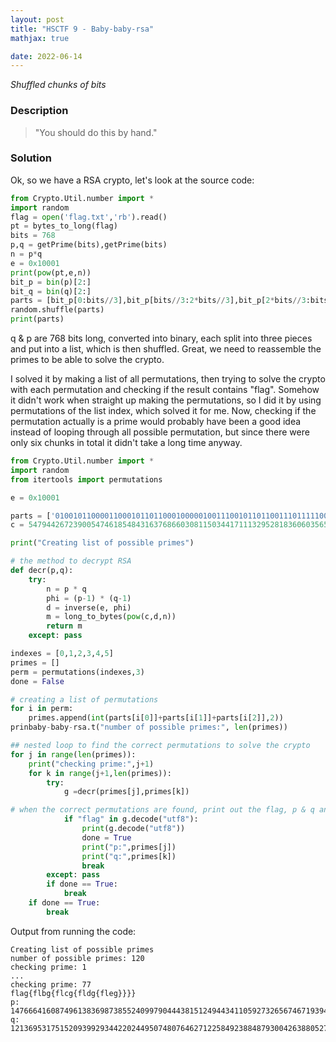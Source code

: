```yaml
---
layout: post
title: "HSCTF 9 - Baby-baby-rsa"
mathjax: true

date: 2022-06-14
---
```


*Shuffled chunks of bits*

<!--more-->

### Description
> "You should do this by hand."

### Solution
Ok, so we have a RSA crypto, let's look at the source code:

```python
from Crypto.Util.number import *
import random
flag = open('flag.txt','rb').read()
pt = bytes_to_long(flag)
bits = 768
p,q = getPrime(bits),getPrime(bits)
n = p*q
e = 0x10001
print(pow(pt,e,n))
bit_p = bin(p)[2:]
bit_q = bin(q)[2:]
parts = [bit_p[0:bits//3],bit_p[bits//3:2*bits//3],bit_p[2*bits//3:bits],bit_q[0:bits//3],bit_q[bits//3:2*bits//3],bit_q[2*bits//3:bits]]
random.shuffle(parts)
print(parts)
```

q & p are 768 bits long, converted into binary, each split into three pieces and put into a list, which is then shuffled.
Great, we need to reassemble the primes to be able to solve the crypto.

I solved it by making a list of all permutations, then trying to solve the crypto with each permutation and checking if the result contains "flag".
Somehow it didn't work when straight up making the permutations, so I did it by using permutations of the list index, which solved it for me.
Now, checking if the permutation actually is a prime would probably have been a good idea instead of looping through all possible permutation, but since there were only six chunks in total it didn't take a long time anyway.

```python
from Crypto.Util.number import *
import random
from itertools import permutations

e = 0x10001

parts = ['0100101100001100010110110001000001001110010110110011101111100001101100000101000011111000101110011010010100101100011111000000101010011101100101010000101101110100100010101011100110001010001000000001000110000111011110011001101111110000100010000110000001110011', '1100001100001100111110011110110101001100100000000100000100011110110010010101000011111111000100001000111001100110010010010011110110110010010110110100010110100011011100101001100001010111000100000110101010101011011110110110101010110100011110010000101010000111', '1000100010110110010100111010100100111000100111100101100001011111100011000111110011101011011011100000101011000111010110010010011110100100110000001101110111001000000111100111011011000101010001111101000111100111110010011101011111100100111111011011110110101111', '1111001101111101111111111111001010001111100010100000010110011011100000000110010110000011011110101110001000001111110101101101111000000111101111111000011101011010000110111100000110000001001101101010100000010011000100010111100001011000101101111000101101110100', '1100100000100001010111110010000011000010100110101111100100011010111111110100011011111100001011101001010000100111100011100111000101110001001011110000000000000000000110111100000111100000111111010110010011000010011000110111001010000110011011111101011110000101', '0001101000011011010011100100000011010101110110111001111011000001010101101111110100011011010011111010001111011011100011111110101110101101111100100011111110011111010100001100011000111011010111110101000011110101011110110001011110001111011001101100110100000101']
c = 54794426723900547461854843163768660308115034417111329528183606035659639395104723918632912086419836023341428265596988959206660015436864401403237748771765948022232575597127381504670391300908215025163138869313954305720403722718214862988965792884236612959443476803344992121865817757791519151566895512058656532409472494022672998848036223706004788146906885182892250477746430460414866512005225936680732094537985671236900243908114730784290372829952741399684135984046796

print("Creating list of possible primes")

# the method to decrypt RSA
def decr(p,q):
    try:
        n = p * q
        phi = (p-1) * (q-1)
        d = inverse(e, phi)
        m = long_to_bytes(pow(c,d,n))
        return m
    except: pass

indexes = [0,1,2,3,4,5]
primes = []
perm = permutations(indexes,3)
done = False

# creating a list of permutations
for i in perm:
    primes.append(int(parts[i[0]]+parts[i[1]]+parts[i[2]],2))
prinbaby-baby-rsa.t("number of possible primes:", len(primes))

## nested loop to find the correct permutations to solve the crypto
for j in range(len(primes)):
    print("checking prime:",j+1)
    for k in range(j+1,len(primes)):
        try:
            g =decr(primes[j],primes[k])

# when the correct permutations are found, print out the flag, p & q and end the loops
            if "flag" in g.decode("utf8"):
                print(g.decode("utf8"))
                done = True
                print("p:",primes[j])
                print("q:",primes[k])
                break
        except: pass
        if done == True:
            break
    if done == True:
        break
```

Output from running the code:

```
Creating list of possible primes
number of possible primes: 120
checking prime: 1
...
checking prime: 77
flag{flbg{flcg{fldg{fleg}}}}
p: 1476664160874961383698738552409979044438151249443411059273265674671939469667177882159708009897960868174616347274301717201586595990726109094557727941451728900706638729618513258111250206236597947629663658989493197202765392977970356339
q: 1213695317515209399293442202449507480764627122584923884879300426388052747155193495297147582145122423245341251507940719305099731776464932426054136582875291784337820689592625289428081478581173862002897259103133246423738999063613128111
```
